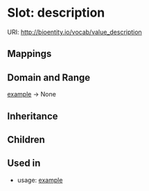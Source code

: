 # Slot: description




URI: http://bioentity.io/vocab/value_description
## Mappings

## Domain and Range

[example](Example.md) -> None
## Inheritance

## Children

## Used in

 *  usage: [example](Example.md)
